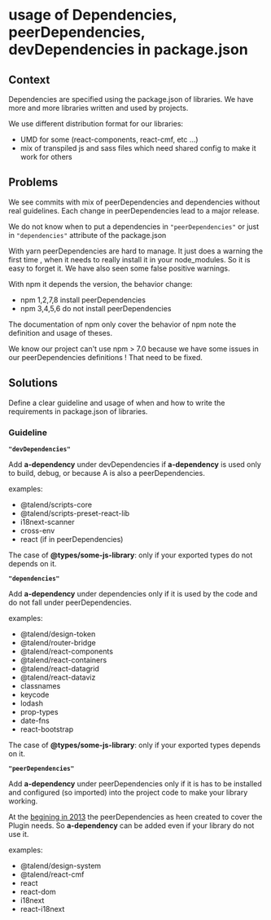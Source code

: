 # usage of Dependencies, peerDependencies, devDependencies in package.json

## Context

Dependencies are specified using the package.json of libraries.
We have more and more libraries written and used by projects.

We use different distribution format for our libraries:

- UMD for some (react-components, react-cmf, etc ...)
- mix of transpiled js and sass files which need shared config to make it work for others

## Problems

We see commits with mix of peerDependencies and dependencies without real guidelines.
Each change in peerDependencies lead to a major release.

We do not know when to put a dependencies in `"peerDependencies"` or just in `"dependencies"` attribute of the package.json

With yarn peerDependencies are hard to manage. It just does a warning the first time , when it needs to really install it in your node_modules. So it is easy to forget it. We have also seen some false positive warnings.

With npm it depends the version, the behavior change:

- npm 1,2,7,8 install peerDependencies
- npm 3,4,5,6 do not install peerDependencies

The documentation of npm only cover the behavior of npm note the definition and usage of theses.

We know our project can't use npm > 7.0 because we have some issues in our peerDependencies definitions ! That need to be fixed.

## Solutions

Define a clear guideline and usage of when and how to write the requirements in package.json of libraries.

### Guideline

**`"devDependencies"`**

Add **a-dependency** under devDependencies if **a-dependency** is used only to build, debug, or because A is also a peerDependencies.

examples:

- @talend/scripts-core
- @talend/scripts-preset-react-lib
- i18next-scanner
- cross-env
- react (if in peerDependencies)

The case of **@types/some-js-library**: only if your exported types do not depends on it.

**`"dependencies"`**

Add **a-dependency** under dependencies only if it is used by the code and do not fall under peerDependencies.

examples:

- @talend/design-token
- @talend/router-bridge
- @talend/react-components
- @talend/react-containers
- @talend/react-datagrid
- @talend/react-dataviz
- classnames
- keycode
- lodash
- prop-types
- date-fns
- react-bootstrap

The case of **@types/some-js-library**: only if your exported types depends on it.

**`"peerDependencies"`**

Add **a-dependency** under peerDependencies only if it is has to be installed and configured (so imported) into the project code to make your library working.

At the [begining in 2013](https://nodejs.org/en/blog/npm/peer-dependencies/) the peerDependencies as heen created to cover the Plugin needs.
So **a-dependency** can be added even if your library do not use it.

examples:

- @talend/design-system
- @talend/react-cmf
- react
- react-dom
- i18next
- react-i18next
